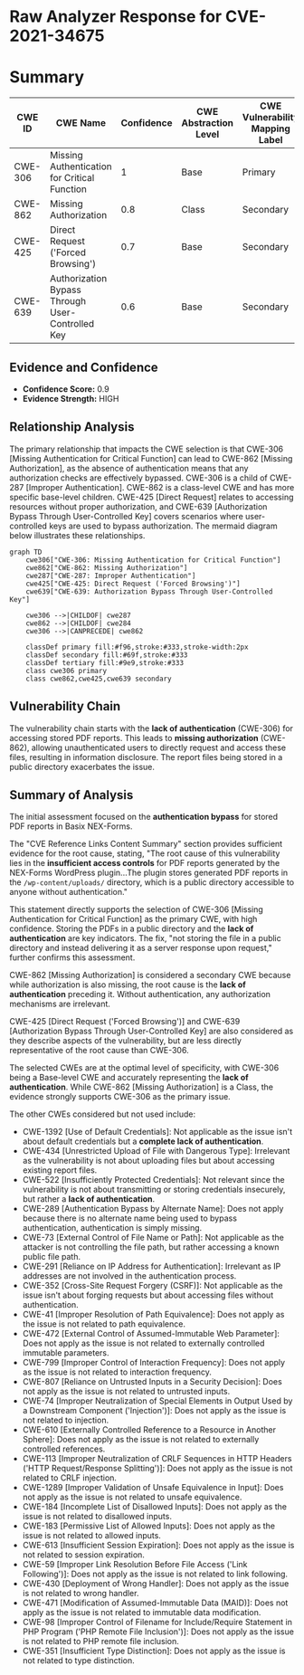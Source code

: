 # Raw Analyzer Response for CVE-2021-34675

# Summary
| CWE ID    | CWE Name                                                                        | Confidence | CWE Abstraction Level | CWE Vulnerability Mapping Label | CWE-Vulnerability Mapping Notes |
| --------- | ------------------------------------------------------------------------------- | ---------- | ----------------------- | ------------------------------- | ------------------------------- |
| CWE-306   | Missing Authentication for Critical Function                                    | 1          | Base                    | Primary                         | Allowed                       |
| CWE-862   | Missing Authorization                                                           | 0.8        | Class                   | Secondary                       | Allowed-with-Review           |
| CWE-425   | Direct Request ('Forced Browsing')                                              | 0.7        | Base                    | Secondary                       | Allowed                       |
| CWE-639   | Authorization Bypass Through User-Controlled Key                                | 0.6        | Base                    | Secondary                       | Allowed                       |

## Evidence and Confidence

*   **Confidence Score:** 0.9
*   **Evidence Strength:** HIGH

## Relationship Analysis

The primary relationship that impacts the CWE selection is that CWE-306 [Missing Authentication for Critical Function] can lead to CWE-862 [Missing Authorization], as the absence of authentication means that any authorization checks are effectively bypassed. CWE-306 is a child of CWE-287 [Improper Authentication]. CWE-862 is a class-level CWE and has more specific base-level children. CWE-425 [Direct Request] relates to accessing resources without proper authorization, and CWE-639 [Authorization Bypass Through User-Controlled Key] covers scenarios where user-controlled keys are used to bypass authorization. The mermaid diagram below illustrates these relationships.

```mermaid
graph TD
    cwe306["CWE-306: Missing Authentication for Critical Function"]
    cwe862["CWE-862: Missing Authorization"]
    cwe287["CWE-287: Improper Authentication"]
    cwe425["CWE-425: Direct Request ('Forced Browsing')"]
    cwe639["CWE-639: Authorization Bypass Through User-Controlled Key"]

    cwe306 -->|CHILDOF| cwe287
    cwe862 -->|CHILDOF| cwe284
    cwe306 -->|CANPRECEDE| cwe862
    
    classDef primary fill:#f96,stroke:#333,stroke-width:2px
    classDef secondary fill:#69f,stroke:#333
    classDef tertiary fill:#9e9,stroke:#333
    class cwe306 primary
    class cwe862,cwe425,cwe639 secondary
```

## Vulnerability Chain

The vulnerability chain starts with the **lack of authentication** (CWE-306) for accessing stored PDF reports. This leads to **missing authorization** (CWE-862), allowing unauthenticated users to directly request and access these files, resulting in information disclosure. The report files being stored in a public directory exacerbates the issue.

## Summary of Analysis

The initial assessment focused on the **authentication bypass** for stored PDF reports in Basix NEX-Forms.

The "CVE Reference Links Content Summary" section provides sufficient evidence for the root cause, stating, "The root cause of this vulnerability lies in the **insufficient access controls** for PDF reports generated by the NEX-Forms WordPress plugin...The plugin stores generated PDF reports in the `/wp-content/uploads/` directory, which is a public directory accessible to anyone without authentication."

This statement directly supports the selection of CWE-306 [Missing Authentication for Critical Function] as the primary CWE, with high confidence. Storing the PDFs in a public directory and the **lack of authentication** are key indicators. The fix, "not storing the file in a public directory and instead delivering it as a server response upon request," further confirms this assessment.

CWE-862 [Missing Authorization] is considered a secondary CWE because while authorization is also missing, the root cause is the **lack of authentication** preceding it. Without authentication, any authorization mechanisms are irrelevant.

CWE-425 [Direct Request ('Forced Browsing')] and CWE-639 [Authorization Bypass Through User-Controlled Key] are also considered as they describe aspects of the vulnerability, but are less directly representative of the root cause than CWE-306.

The selected CWEs are at the optimal level of specificity, with CWE-306 being a Base-level CWE and accurately representing the **lack of authentication**. While CWE-862 [Missing Authorization] is a Class, the evidence strongly supports CWE-306 as the primary issue.

The other CWEs considered but not used include:

*   CWE-1392 [Use of Default Credentials]: Not applicable as the issue isn't about default credentials but a **complete lack of authentication**.
*   CWE-434 [Unrestricted Upload of File with Dangerous Type]: Irrelevant as the vulnerability is not about uploading files but about accessing existing report files.
*   CWE-522 [Insufficiently Protected Credentials]: Not relevant since the vulnerability is not about transmitting or storing credentials insecurely, but rather a **lack of authentication**.
*   CWE-289 [Authentication Bypass by Alternate Name]: Does not apply because there is no alternate name being used to bypass authentication, authentication is simply missing.
*   CWE-73 [External Control of File Name or Path]: Not applicable as the attacker is not controlling the file path, but rather accessing a known public file path.
*   CWE-291 [Reliance on IP Address for Authentication]: Irrelevant as IP addresses are not involved in the authentication process.
*   CWE-352 [Cross-Site Request Forgery (CSRF)]: Not applicable as the issue isn't about forging requests but about accessing files without authentication.
*   CWE-41 [Improper Resolution of Path Equivalence]: Does not apply as the issue is not related to path equivalence.
*   CWE-472 [External Control of Assumed-Immutable Web Parameter]: Does not apply as the issue is not related to externally controlled immutable parameters.
*   CWE-799 [Improper Control of Interaction Frequency]: Does not apply as the issue is not related to interaction frequency.
*   CWE-807 [Reliance on Untrusted Inputs in a Security Decision]: Does not apply as the issue is not related to untrusted inputs.
*   CWE-74 [Improper Neutralization of Special Elements in Output Used by a Downstream Component ('Injection')]: Does not apply as the issue is not related to injection.
*   CWE-610 [Externally Controlled Reference to a Resource in Another Sphere]: Does not apply as the issue is not related to externally controlled references.
*   CWE-113 [Improper Neutralization of CRLF Sequences in HTTP Headers ('HTTP Request/Response Splitting')]: Does not apply as the issue is not related to CRLF injection.
*   CWE-1289 [Improper Validation of Unsafe Equivalence in Input]: Does not apply as the issue is not related to unsafe equivalence.
*   CWE-184 [Incomplete List of Disallowed Inputs]: Does not apply as the issue is not related to disallowed inputs.
*   CWE-183 [Permissive List of Allowed Inputs]: Does not apply as the issue is not related to allowed inputs.
*   CWE-613 [Insufficient Session Expiration]: Does not apply as the issue is not related to session expiration.
*   CWE-59 [Improper Link Resolution Before File Access ('Link Following')]: Does not apply as the issue is not related to link following.
*   CWE-430 [Deployment of Wrong Handler]: Does not apply as the issue is not related to wrong handler.
*   CWE-471 [Modification of Assumed-Immutable Data (MAID)]: Does not apply as the issue is not related to immutable data modification.
*   CWE-98 [Improper Control of Filename for Include/Require Statement in PHP Program ('PHP Remote File Inclusion')]: Does not apply as the issue is not related to PHP remote file inclusion.
*   CWE-351 [Insufficient Type Distinction]: Does not apply as the issue is not related to type distinction.